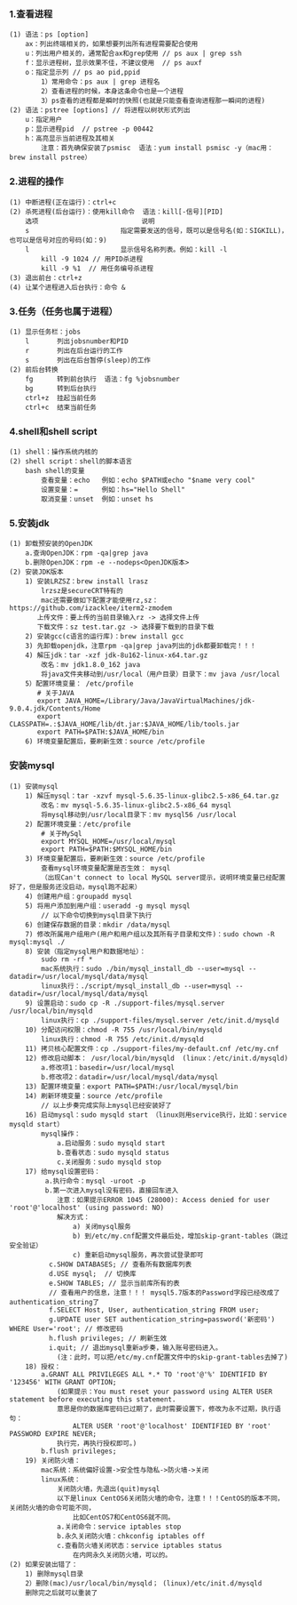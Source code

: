 ### 1.查看进程
    (1) 语法：ps [option]
        ax：列出终端相关的，如果想要列出所有进程需要配合使用
        u：列出用户相关的，通常配合ax和grep使用 // ps aux | grep ssh
        f：显示进程树，显示效果不佳，不建议使用  // ps auxf
        o：指定显示列 // ps ao pid,ppid
            1）常用命令：ps aux | grep 进程名
            2）查看进程的时候，本身这条命令也是一个进程
            3）ps查看的进程都是瞬时的快照(也就是只能查看查询进程那一瞬间的进程)
    (2) 语法：pstree [options] // 将进程以树状形式列出
        u：指定用户
        p：显示进程pid  // pstree -p 00442
        h：高亮显示当前进程及其相关
            注意：首先确保安装了psmisc  语法：yum install psmisc -y（mac用：brew install pstree）
### 2.进程的操作
    (1) 中断进程(正在运行)：ctrl+c
    (2) 杀死进程(后台运行)：使用kill命令  语法：kill[-信号][PID]
        选项                          说明
        s                       指定需要发送的信号，既可以是信号名(如：SIGKILL)，也可以是信号对应的号码(如：9)
        l                       显示信号名称列表。例如：kill -l
            kill -9 1024 // 用PID杀进程
            kill -9 %1  // 用任务编号杀进程
    (3) 退出前台：ctrl+z
    (4) 让某个进程进入后台执行：命令 &
### 3.任务（任务也属于进程）
    (1) 显示任务栏：jobs
        l       列出jobsnumber和PID
        r       列出在后台运行的工作
        s       列出在后台暂停(sleep)的工作  
    (2) 前后台转换    
        fg      转到前台执行  语法：fg %jobsnumber
        bg      转到后台执行
        ctrl+z  挂起当前任务
        ctrl+c  结束当前任务 
### 4.shell和shell script
    (1) shell：操作系统内核的
    (2) shell script：shell的脚本语言
        bash shell的变量
            查看变量：echo   例如：echo $PATH或echo "$name very cool"
            设置变量：=      例如：hs="Hello Shell" 
            取消变量：unset  例如：unset hs        
### 5.安装jdk
    (1) 卸载预安装的OpenJDK
        a.查询OpenJDK：rpm -qa|grep java
        b.删除OpenJDK：rpm -e --nodeps<OpenJDK版本> 
    (2) 安装JDK版本
        1) 安装LRZSZ：brew install lrasz
            lrzsz是secureCRT特有的
            mac还需要做如下配置才能使用rz,sz：https://github.com/izacklee/iterm2-zmodem
           上传文件：要上传的当前目录输入rz -> 选择文件上传
           下载文件：sz test.tar.gz -> 选择要下载到的目录下载  
        2) 安装gcc(c语言的运行库)：brew install gcc  
        3) 先卸载openjdk，注意rpm -qa|grep java列出的jdk都要卸载完！！！
        4) 解压jdk：tar -xzf jdk-8u162-linux-x64.tar.gz 
            改名：mv jdk1.8.0_162 java 
            将java文件夹移动到/usr/local（用户目录）目录下：mv java /usr/local
        5）配置环境变量： /etc/profile
           # 关于JAVA
           export JAVA_HOME=/Library/Java/JavaVirtualMachines/jdk-9.0.4.jdk/Contents/Home
           export CLASSPATH=.:$JAVA_HOME/lib/dt.jar:$JAVA_HOME/lib/tools.jar
           export PATH=$PATH:$JAVA_HOME/bin
        6) 环境变量配置后，要刷新生效：source /etc/profile
### 安装mysql           
    (1) 安装mysql
        1) 解压mysql：tar -xzvf mysql-5.6.35-linux-glibc2.5-x86_64.tar.gz
            改名：mv mysql-5.6.35-linux-glibc2.5-x86_64 mysql
            将mysql移动到/usr/local目录下：mv mysql56 /usr/local
        2) 配置环境变量：/etc/profile
            # 关于MySql
            export MYSQL_HOME=/usr/local/mysql
            export PATH=$PATH:$MYSQL_HOME/bin   
        3) 环境变量配置后，要刷新生效：source /etc/profile
            查看mysql环境变量配置是否生效： mysql 
            （出现Can't connect to local MySQL server提示，说明环境变量已经配置好了，但是服务还没启动，mysql跑不起来）
        4) 创建用户组：groupadd mysql
        5) 将用户添加到用户组：useradd -g mysql mysql  
            // 以下命令切换到mysql目录下执行    
        6) 创建保存数据的目录：mkdir /data/mysql  
        7) 修改所属用户组用户(用户和用户组以及其所有子目录和文件)：sudo chown -R mysql:mysql ./
        8) 安装（指定mysql用户和数据地址）： 
            sudo rm -rf *          
            mac系统执行：sudo ./bin/mysql_install_db --user=mysql --datadir=/usr/local/mysql/data/mysql
            linux执行：./script/mysql_install_db --user=mysql --datadir=/usr/local/mysql/data/mysql
        9) 设置启动：sudo cp -R ./support-files/mysql.server /usr/local/bin/mysqld
            linux执行：cp ./support-files/mysql.server /etc/init.d/mysqld
        10) 分配访问权限：chmod -R 755 /usr/local/bin/mysqld    
            linux执行：chmod -R 755 /etc/init.d/mysqld
        11) 拷贝核心配置文件：cp ./support-files/my-default.cnf /etc/my.cnf 
        12) 修改启动脚本： /usr/local/bin/mysqld  (linux：/etc/init.d/mysqld) 
            a.修改项1：basedir=/usr/local/mysql
            b.修改项2：datadir=/usr/local/mysql/data/mysql
        13) 配置环境变量：export PATH=$PATH:/usr/local/mysql/bin
        14) 刷新环境变量：source /etc/profile
            // 以上步奏完成实际上mysql已经安装好了
        16) 启动mysql：sudo mysqld start （linux则用service执行，比如：service mysqld start）
            mysql操作：
                a.启动服务：sudo mysqld start  
                b.查看状态：sudo mysqld status 
                c.关闭服务：sudo mysqld stop  
        17) 给mysql设置密码：
             a.执行命令：mysql -uroot -p
             b.第一次进入mysql没有密码，直接回车进入       
                注意：如果提示ERROR 1045 (28000): Access denied for user 'root'@'localhost' (using password: NO)
                解决方式：
                    a) 关闭mysql服务
                    b) 到/etc/my.cnf配置文件最后处，增加skip-grant-tables（跳过安全验证）
                    c) 重新启动mysql服务，再次尝试登录即可
              c.SHOW DATABASES; // 查看所有数据库列表
              d.USE mysql;  // 切换库
              e.SHOW TABLES; // 显示当前库所有的表
              // 查看用户的信息，注意！！！ mysql5.7版本的Password字段已经改成了authentication_string了
              f.SELECT Host, User, authentication_string FROM user;
              g.UPDATE user SET authentication_string=password('新密码') WHERE User='root'; // 修改密码
              h.flush privileges; // 刷新生效  
              i.quit; // 退出mysql重新a步奏，输入账号密码进入。
                (注：此时，可以把/etc/my.cnf配置文件中的skip-grant-tables去掉了)
        18) 授权：
            a.GRANT ALL PRIVILEGES ALL *.* TO 'root'@'%' IDENTIFID BY '123456' WITH GRANT OPTION;   
                (如果提示：You must reset your password using ALTER USER statement before executing this statement. 
                意思是你的数据库密码已过期了，此时需要设置下，修改为永不过期，执行语句：
                    ALTER USER 'root'@'localhost' IDENTIFIED BY 'root' PASSWORD EXPIRE NEVER;
                执行完，再执行授权即可。)
            b.flush privileges;  
        19) 关闭防火墙：
            mac系统：系统偏好设置->安全性与隐私->防火墙->关闭
            linux系统：
                关闭防火墙，先退出(quit)mysql
                以下是linux CentOS6关闭防火墙的命令，注意！！！CentOS的版本不同，关闭防火墙的命令可能不同，
                    比如CentOS7和CentOS6就不同。
                a.关闭命令：service iptables stop
                b.永久关闭防火墙：chkconfig iptables off
                c.查看防火墙关闭状态：service iptables status
                    在内网永久关闭防火墙，可以的。
    (2) 如果安装出错了：
        1) 删除mysql目录
        2）删除(mac)/usr/local/bin/mysqld； (linux)/etc/init.d/mysqld
        删除完之后就可以重装了                
                  
                     
                
       
